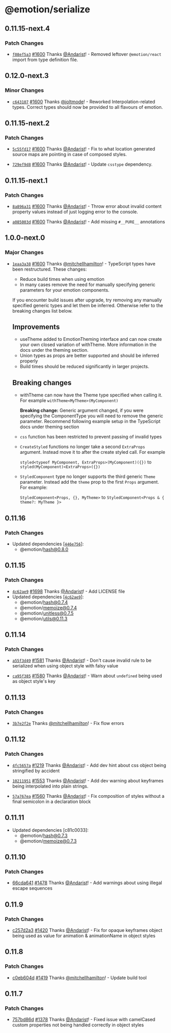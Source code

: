 # @emotion/serialize

## 0.11.15-next.4

### Patch Changes

- [`f08ef5a3`](https://github.com/emotion-js/emotion/commit/f08ef5a316c1d05bff8e7f3690781e1089a263c6) [#1600](https://github.com/emotion-js/emotion/pull/1600) Thanks [@Andarist](https://github.com/Andarist)! - Removed leftover `@emotion/react` import from type definition file.

## 0.12.0-next.3

### Minor Changes

- [`c643107`](https://github.com/emotion-js/emotion/commit/c6431074cf52a4bb64587c86ce5d42fe2d49230b) [#1600](https://github.com/emotion-js/emotion/pull/1600) Thanks [@joltmode](https://github.com/joltmode)! - Reworked Interpolation-related types. Correct types should now be provided to all flavours of emotion.

## 0.11.15-next.2

### Patch Changes

- [`5c55fd17`](https://github.com/emotion-js/emotion/commit/5c55fd17dcaec84d1f5d5d13ae90dd336d7e4403) [#1600](https://github.com/emotion-js/emotion/pull/1600) Thanks [@Andarist](https://github.com/Andarist)! - Fix to what location generated source maps are pointing in case of composed styles.

* [`729ef9d8`](https://github.com/emotion-js/emotion/commit/729ef9d8408af82c7a63effc1b8728f79c66bed1) [#1600](https://github.com/emotion-js/emotion/pull/1600) Thanks [@Andarist](https://github.com/Andarist)! - Update `csstype` dependency.

## 0.11.15-next.1

### Patch Changes

- [`8a896a31`](https://github.com/emotion-js/emotion/commit/8a896a31434a1d2f69e1f1467c446c884c929387) [#1600](https://github.com/emotion-js/emotion/pull/1600) Thanks [@Andarist](https://github.com/Andarist)! - Throw error about invalid content property values instead of just logging error to the console.

* [`a085003d`](https://github.com/emotion-js/emotion/commit/a085003d4c8ca284c116668d7217fb747802ed85) [#1600](https://github.com/emotion-js/emotion/pull/1600) Thanks [@Andarist](https://github.com/Andarist)! - Add missing `#__PURE__` annotations

## 1.0.0-next.0

### Major Changes

- [`1eaa3a38`](https://github.com/emotion-js/emotion/commit/1eaa3a389876d4a623ce66735dc6db093cb2a8e6) [#1600](https://github.com/emotion-js/emotion/pull/1600) Thanks [@mitchellhamilton](https://github.com/mitchellhamilton)! - TypeScript types have been restructured. These changes:

  - Reduce build times when using emotion
  - In many cases remove the need for manually specifying generic parameters for your emotion components.

  If you encounter build issues after upgrade, try removing any manually specified generic types and let them be inferred. Otherwise refer to the breaking changes list below.

  ## Improvements

  - useTheme added to EmotionTheming interface and can now create your own closed variation of withTheme. More information in the docs under the theming section.
  - Union types as props are better supported and should be inferred properly
  - Build times should be reduced significantly in larger projects.

  ## Breaking changes

  - withTheme can now have the Theme type specified when calling it. For example `withTheme<MyTheme>(MyComponent)`

    **Breaking change:** Generic argument changed, if you were specifying the ComponentType you will need to remove the generic parameter. Recommend following example setup in the TypeScript docs under theming section

  - `css` function has been restricted to prevent passing of invalid types
  - `CreateStyled` functions no longer take a second `ExtraProps` argument. Instead move it to after the create styled call. For example

    `styled<typeof MyComponent, ExtraProps>(MyComponent)({})`
    to
    `styled(MyComponent)<ExtraProps>({})`

  - `StyledComponent` type no longer supports the third generic `Theme` parameter. Instead add the `theme` prop to the first `Props` argument. For example:

    `StyledComponent<Props, {}, MyTheme>`
    to
    `StyledComponent<Props & { theme?: MyTheme }>`

## 0.11.16

### Patch Changes

- Updated dependencies [[`446e756`](https://github.com/emotion-js/emotion/commit/446e75661c4aa01e51d1466472a212940c19cd82)]:
  - @emotion/hash@0.8.0

## 0.11.15

### Patch Changes

- [`4c62ae9`](https://github.com/emotion-js/emotion/commit/4c62ae9447959d438928e1a26f76f1487983c968) [#1698](https://github.com/emotion-js/emotion/pull/1698) Thanks [@Andarist](https://github.com/Andarist)! - Add LICENSE file
- Updated dependencies [[`4c62ae9`](https://github.com/emotion-js/emotion/commit/4c62ae9447959d438928e1a26f76f1487983c968)]:
  - @emotion/hash@0.7.4
  - @emotion/memoize@0.7.4
  - @emotion/unitless@0.7.5
  - @emotion/utils@0.11.3

## 0.11.14

### Patch Changes

- [`a55f3d49`](https://github.com/emotion-js/emotion/commit/a55f3d49c2febdf7eb1bede3f12da13c3efa1399) [#1581](https://github.com/emotion-js/emotion/pull/1581) Thanks [@Andarist](https://github.com/Andarist)! - Don't cause invalid rule to be serialized when using object style with falsy value

* [`ca95f385`](https://github.com/emotion-js/emotion/commit/ca95f385f7ce3da6d53de1a652b3b219f11434c4) [#1580](https://github.com/emotion-js/emotion/pull/1580) Thanks [@Andarist](https://github.com/Andarist)! - Warn about `undefined` being used as object style's key

## 0.11.13

### Patch Changes

- [`3b7e2f2e`](https://github.com/emotion-js/emotion/commit/3b7e2f2e27499b7263341bb83cfc20c8fc51d237) Thanks [@mitchellhamilton](https://github.com/mitchellhamilton)! - Fix flow errors

## 0.11.12

### Patch Changes

- [`4fc5657a`](https://github.com/emotion-js/emotion/commit/4fc5657ac8d0002322321cfbfc254b7196d27387) [#1219](https://github.com/emotion-js/emotion/pull/1219) Thanks [@Andarist](https://github.com/Andarist)! - Add dev hint about css object being stringified by accident

* [`10211951`](https://github.com/emotion-js/emotion/commit/10211951051729b149930a8646de14bae9ae1bbc) [#1553](https://github.com/emotion-js/emotion/pull/1553) Thanks [@Andarist](https://github.com/Andarist)! - Add dev warning about keyframes being interpolated into plain strings.

- [`57a767ea`](https://github.com/emotion-js/emotion/commit/57a767ea3dd18eefbbdc7269cc13128caad65286) [#1560](https://github.com/emotion-js/emotion/pull/1560) Thanks [@Andarist](https://github.com/Andarist)! - Fix composition of styles without a final semicolon in a declaration block

## 0.11.11

- Updated dependencies [c81c0033]:
  - @emotion/hash@0.7.3
  - @emotion/memoize@0.7.3

## 0.11.10

### Patch Changes

- [66cda641](https://github.com/emotion-js/emotion/commit/66cda64128631790b81e3c9df273a972358ea593) [#1478](https://github.com/emotion-js/emotion/pull/1478) Thanks [@Andarist](https://github.com/Andarist)! - Add warnings about using illegal escape sequences

## 0.11.9

### Patch Changes

- [c257d2a3](https://github.com/emotion-js/emotion/commit/c257d2a3) [#1420](https://github.com/emotion-js/emotion/pull/1420) Thanks [@Andarist](https://github.com/Andarist)! - Fix for opaque keyframes object being used as value for animation & animationName in object styles

## 0.11.8

### Patch Changes

- [c0eb604d](https://github.com/emotion-js/emotion/commit/c0eb604d) [#1419](https://github.com/emotion-js/emotion/pull/1419) Thanks [@mitchellhamilton](https://github.com/mitchellhamilton)! - Update build tool

## 0.11.7

### Patch Changes

- [757bd86d](https://github.com/emotion-js/emotion/commit/757bd86d) [#1378](https://github.com/emotion-js/emotion/pull/1378) Thanks [@Andarist](https://github.com/Andarist)! - Fixed issue with camelCased custom properties not being handled correctly in object styles
